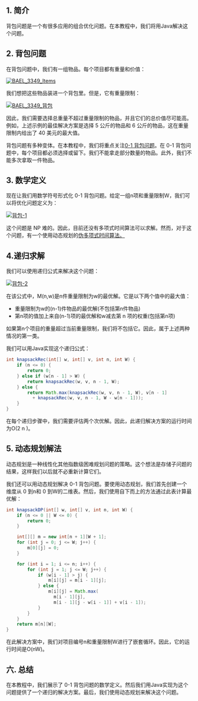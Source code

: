 ## 1. 简介

背包问题是一个有很多应用的组合优化问题。在本教程中，我们将用Java解决这个问题。

## 2. 背包问题

在背包问题中，我们有一组物品。每个项目都有重量和价值：

[![BAEL_3349_Items](https://www.baeldung.com/wp-content/uploads/2019/10/BAEL_3349_Items.png)](https://www.baeldung.com/wp-content/uploads/2019/10/BAEL_3349_Items.png)

我们想把这些物品装进一个背包里。但是，它有重量限制：

[![BAEL_3349_背包](https://www.baeldung.com/wp-content/uploads/2019/10/BAEL_3349_Knapsack.png)](https://www.baeldung.com/wp-content/uploads/2019/10/BAEL_3349_Knapsack.png)

因此，我们需要选择总重量不超过重量限制的物品，并且它们的总价值尽可能高。 例如，上述示例的最佳解决方案是选择 5 公斤的物品和 6 公斤的物品，这在重量限制内给出了 40 美元的最大值。

背包问题有多种变体。在本教程中，我们将重点关注[0-1 背包问题](https://www.baeldung.com/cs/knapsack-problem-np-completeness)。在 0-1 背包问题中，每个项目都必须选择或留下。我们不能拿走部分数量的物品。此外，我们不能多次拿取一件物品。

## 3. 数学定义

现在让我们用数学符号形式化 0-1 背包问题。给定一组n项和重量限制W，我们可以将优化问题定义为：

[![背包-1](https://www.baeldung.com/wp-content/uploads/2019/10/knapsack-1.png)](https://www.baeldung.com/wp-content/uploads/2019/10/knapsack-1.png)

这个问题是 NP 难的。因此，目前还没有多项式时间算法可以求解。然而，对于这个问题，有一个使用动态规划的[伪多项式时间算法。](https://en.wikipedia.org/wiki/Pseudo-polynomial_time)

## 4.递归求解

我们可以使用递归公式来解决这个问题：

[![背包-2](https://www.baeldung.com/wp-content/uploads/2019/10/knapsack-2.png)](https://www.baeldung.com/wp-content/uploads/2019/10/knapsack-2.png)

在该公式中，M(n,w)是n件重量限制为w的最优解。它是以下两个值中的最大值：

-   重量限制为w的(n-1)件物品的最优解(不包括第n件物品)
-   第n项的值加上来自(n-1)项的最优解和w减去第 n 项的权重(包括第n项)

如果第n个项目的重量超过当前重量限制，我们将不包括它。因此，属于上述两种情况的第一类。

我们可以用Java实现这个递归公式：

```java
int knapsackRec(int[] w, int[] v, int n, int W) {
    if (n <= 0) { 
        return 0; 
    } else if (w[n - 1] > W) {
        return knapsackRec(w, v, n - 1, W);
    } else {
        return Math.max(knapsackRec(w, v, n - 1, W), v[n - 1] 
          + knapsackRec(w, v, n - 1, W - w[n - 1]));
    }
}

```

在每个递归步骤中，我们需要评估两个次优解。因此，此递归解决方案的运行时间为O(2 n )。

## 5. 动态规划解法

动态规划是一种线性化其他指数级困难规划问题的策略。这个想法是存储子问题的结果，这样我们以后就不必重新计算它们。

我们还可以用动态规划解决 0-1 背包问题。要使用动态规划，我们首先创建一个维度从 0 到n和 0 到W的二维表。然后，我们使用自下而上的方法通过此表计算最优解：

```java
int knapsackDP(int[] w, int[] v, int n, int W) {
    if (n <= 0 || W <= 0) {
        return 0;
    }

    int[][] m = new int[n + 1][W + 1];
    for (int j = 0; j <= W; j++) {
        m[0][j] = 0;
    }

    for (int i = 1; i <= n; i++) {
        for (int j = 1; j <= W; j++) { 
            if (w[i - 1] > j) {
                m[i][j] = m[i - 1][j];
            } else {
                m[i][j] = Math.max(
                  m[i - 1][j], 
                  m[i - 1][j - w[i - 1]] + v[i - 1]);
            }
        }
    }
    return m[n][W];
}

```

在此解决方案中，我们对项目编号n和重量限制W进行了嵌套循环。因此，它的运行时间是O(nW)。

## 六. 总结

在本教程中，我们展示了 0-1 背包问题的数学定义。然后我们用Java实现为这个问题提供了一个递归的解决方案。最后，我们使用动态规划来解决这个问题。